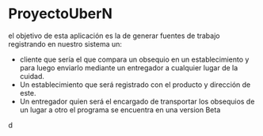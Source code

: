 # ProyectoUberN
el objetivo de esta aplicación es la de generar fuentes de trabajo registrando en nuestro sistema un: 

* cliente que sería el que compara un obsequio en un establecimiento y para luego enviarlo mediante un entregador a cualquier lugar de la cuidad. 
* Un establecimiento que será registrado con el producto y dirección de este.
* Un entregador quien será el encargado de transportar los obsequios de un lugar a otro
el programa se encuentra en una version Beta

d
